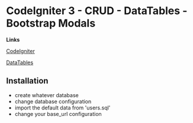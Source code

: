 # CodeIgniter 3 - CRUD - DataTables - Bootstrap Modals

**Links**

[CodeIgniter](https://codeigniter.com/)

[DataTables](https://datatables.net/)

## Installation

- create whatever database
- change database configuration
- import the default data from 'users.sql'
- change your base_url configuration